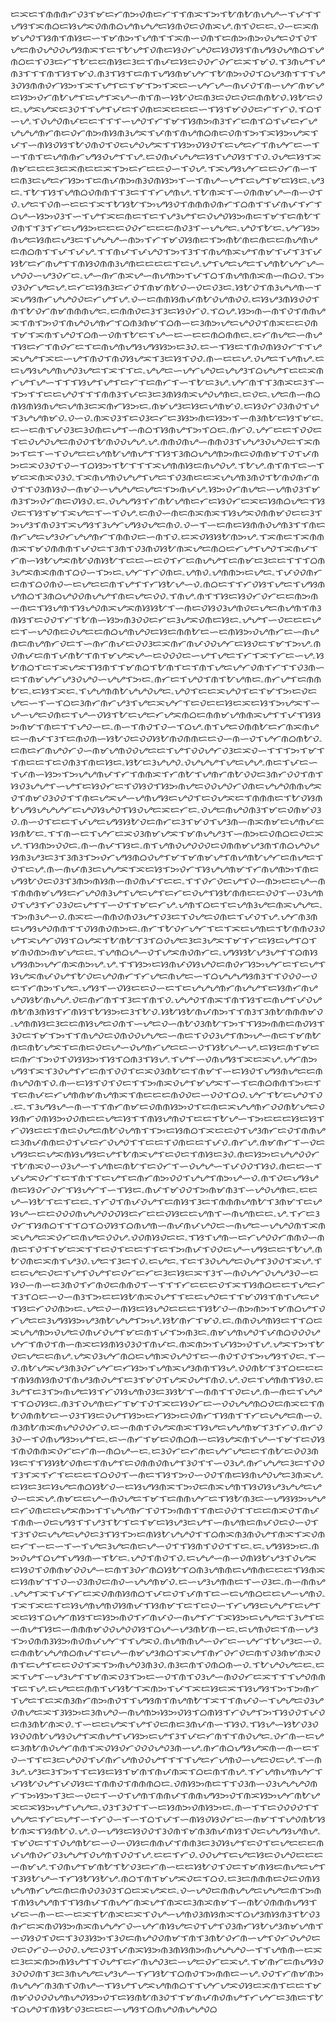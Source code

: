 ᜇᜁᜇᜎᜈᜈᜈᜆᜏᜂᜎᜋᜇᜆᜈᜅᜏᜈᜇᜆᜎᜎᜈᜁᜎᜅᜎᜀᜈᜀᜈᜌᜌᜑᜎᜉᜎᜎᜌᜐᜎᜁᜈᜊᜇᜐᜌᜁᜏᜈᜈᜊᜌᜈᜌᜌᜇᜐᜈᜏᜇᜏᜈᜁᜌۦᜈᜎᜏᜇᜇۦᜏᜑᜇᜁᜈᜋᜌᜏᜎᜐᜈᜎᜈᜐᜇᜑᜎᜋᜈᜅᜎᜌᜈᜎᜎᜁᜈᜑᜏᜈᜎᜇᜈᜅᜈᜅᜏᜌᜇᜏᜎᜏᜎᜌᜇᜈᜏᜌᜏᜏᜌᜐᜈᜁᜎᜇᜎᜀᜌᜎᜏᜈᜇᜐᜏᜆᜌᜏᜇᜐᜏᜐᜎᜈᜌᜐᜏᜌᜈᜊᜎᜌᜈᜊᜇᜎᜏᜂᜇᜆᜎᜀᜇᜇᜈᜐᜇᜂᜇᜎᜈᜉᜇᜐᜇᜏᜏᜆᜏᜆᜇᜁᜎᜋᜏۦᜎᜂᜈᜌᜎᜌᜈᜂᜎᜎᜎᜈᜎᜐᜎᜋᜏۦᜈᜂᜎᜐᜎᜇᜈᜎᜌᜐᜈᜋᜌᜆᜎᜀᜈᜅᜏᜏᜎᜊᜌᜂᜈᜎᜎᜎᜌᜂᜏᜐᜈᜈᜏᜆᜐᜅᜎᜁᜎᜌᜎᜇᜎᜋᜎᜅᜎᜁᜇᜑᜌᜆᜌᜑᜈᜉᜏᜎᜈᜑᜌᜆᜈᜋᜌᜇᜐᜅᜏᜆᜈᜀᜌᜎᜇᜌᜎᜁᜌᜑᜈᜎᜈᜑᜐᜀᜏᜇᜈᜂᜇᜏᜇᜏᜇᜈᜈᜀᜏۦᜐᜀᜇᜏᜇۦᜌᜁᜌᜁᜇᜂᜏᜎᜎᜌᜎᜉᜇᜎᜏᜈᜇᜁᜇᜇᜇᜑᜎᜐᜎᜋᜏᜏᜇᜆᜎᜆᜏۦᜎᜊᜎᜑᜌۦᜎᜏᜌᜏᜈᜉᜇᜇᜎᜎᜎᜑᜌᜏᜎᜆᜎᜋᜎᜐᜈᜅᜈᜂᜎᜆᜇᜈᜎᜊᜎᜉᜇᜆᜌᜌᜌᜌᜈᜆᜈᜇᜏᜆᜈᜅᜈᜐᜈᜂᜌᜁᜎᜉᜈᜎᜈᜌᜈᜊᜈᜇᜏᜈᜎᜅᜎᜁᜐᜅᜌᜁᜎᜉᜎᜑᜈᜐᜏᜐᜎᜀᜏᜈᜏᜎᜏᜇᜌᜏᜌᜁᜎᜎᜐᜅᜏᜐᜏᜎᜇᜌᜇᜆᜎᜈᜌᜆᜇᜑᜎᜑᜎᜈᜎᜇᜌᜈᜈᜆᜌᜐᜏᜌᜎᜎᜌۦᜇᜏᜈᜉᜌᜌᜇᜐᜎᜌᜏᜐᜎᜎᜏۦᜏᜌᜇᜐᜎᜁᜈᜋᜇᜇᜇᜂᜇᜁᜈᜇᜇᜁᜎᜅᜇᜆᜇᜇᜏᜑᜎᜏᜌۦᜎᜁᜌᜐᜌᜆᜇᜇᜏᜆᜈᜑᜎᜇᜈᜂᜇᜌᜇᜆᜐᜅᜎᜇᜈᜉᜈᜅᜈᜂᜏᜈᜐᜅᜎᜑᜎᜈᜌᜑᜌᜎᜇᜌᜎᜋᜇᜐᜇۦᜌᜂᜇۦᜎᜀᜎᜐᜎᜌᜈᜊᜏᜈᜈᜎᜎᜂᜇᜎᜎᜆᜌᜈᜌۦᜎᜀᜈᜁᜎᜑᜏᜈᜈᜋᜌᜑᜈᜑᜏᜎᜏۦᜌᜇᜎᜏᜈᜑᜇᜇᜎᜁᜎᜀᜐᜀᜎᜅᜌᜐᜏᜎᜈᜈᜈᜏᜈᜆᜎᜊᜈᜎᜎᜉᜈᜉᜎᜆᜎᜊᜌᜑᜐᜅᜏᜂᜎᜑᜎᜌᜎᜁᜇᜈᜇᜎᜇᜎᜌᜂᜌᜎᜇᜏᜌᜏᜐᜅᜈᜇᜎᜋᜎᜇᜈᜀᜎᜏᜈᜎᜎᜂᜎᜆᜇᜌᜐᜅᜇᜇᜇᜏᜏᜆᜇᜇᜇᜈᜏᜂᜎᜑᜌᜌᜇۦᜌᜏᜎᜀᜇۦᜌᜆᜐᜅᜈᜌᜇᜐᜈᜇᜌᜂᜇᜎᜌᜌᜌᜑᜈᜅᜎᜆᜎᜋᜏᜐᜈᜇᜎᜅᜈᜀᜈᜇᜈᜇᜇᜈᜌᜈᜌᜇᜈᜊᜈᜎᜎᜉᜎᜉᜌۦᜎᜎᜈᜉᜎᜉᜌᜏᜎᜅᜎᜂᜎᜎᜈᜌᜈᜁᜌᜎᜈᜋᜎᜉᜎᜂᜎᜉᜐᜀᜇᜆᜈᜌᜎᜎᜈᜐᜏᜈᜈᜂᜌᜈᜇᜇᜇᜇᜎᜇᜌۦᜌᜎᜌᜇᜌᜇᜎᜌᜈᜀᜌᜆᜌᜑᜌᜏᜏᜑᜌᜂᜏᜆᜇۦᜌᜑᜈᜆᜈᜁᜌᜑᜈᜌᜈᜅᜎᜉᜎᜊᜎᜈᜌᜈᜈᜁᜈᜑᜈᜊᜏۦᜎᜅᜏᜂᜏᜆᜌᜇᜌۦᜇᜆᜇᜐᜈᜂᜇᜆᜏᜎᜈᜋᜈᜀᜏᜑᜏᜇᜏᜂᜇۦᜐᜀᜏᜎᜈᜂᜌᜌᜈᜑᜎᜁᜌᜐᜈᜆᜌᜌᜏᜏᜇᜆᜌᜎᜌۦᜏᜑᜇᜈᜈᜐᜈᜉᜈᜀᜏᜌᜈᜏᜏۦᜇᜐᜌᜂᜈᜐᜏᜏᜎᜈᜎᜀᜏᜆᜈᜋᜈᜈᜈᜌᜇۦᜇᜈᜈᜏᜇᜂᜎᜂᜇᜐᜏᜆᜏۦᜎᜊᜌۦᜐᜅᜈᜑᜈᜎᜏᜎᜈᜈᜌᜁᜎᜈᜎᜅᜏᜎᜈᜌᜏᜌᜈᜆᜎᜊᜈᜂᜈᜋᜎᜊᜈᜑᜇᜂᜈᜅᜌᜇᜌᜏᜏᜎᜈᜁᜇᜇᜏᜈᜎᜋᜎᜁᜈᜎᜌᜏᜎᜊᜈᜑᜏᜈᜎᜀᜇᜎᜌᜑᜇᜑᜇᜇᜈᜊᜈᜈᜇۦᜇᜆᜈᜌᜇᜑᜈᜌᜎᜐᜇᜆᜎᜈᜏᜆᜇᜎᜇᜈᜌᜈᜌᜐᜌᜐᜐᜅᜇᜂᜏۦᜇᜑᜎᜐᜇᜎᜈᜏᜈᜐᜏᜆᜎᜎᜌᜁᜌᜌᜎᜁᜇᜑᜌᜎᜈᜏᜎᜈᜏᜐᜌᜁᜎᜂᜇᜐᜎᜏᜏۦᜈᜑᜇᜇᜌۦᜏᜌᜇᜎᜌᜈᜌۦᜇᜇᜌᜐᜌᜌᜈᜌᜏᜂᜌᜇᜎᜁᜎᜎᜇۦᜌᜌᜇᜑᜌᜆᜌᜏᜇᜌᜌᜂᜎᜊᜌᜌᜎᜇᜇᜁᜈᜆᜌᜎᜌᜑᜎᜎᜎᜐᜌᜎᜌᜎᜇᜆᜎᜇᜈᜆᜎᜑᜎᜀᜇᜂᜌۦᜌᜆᜈᜎᜎᜂᜈᜁᜇᜂᜎᜑᜎᜅᜎᜎᜇᜇᜌᜏᜎᜎᜎᜈᜈᜂᜎᜉᜇᜂᜇᜂᜈᜐᜈᜁᜌᜏᜌᜈᜇۦᜇᜏᜇۦᜌᜇᜈᜑᜈᜊᜈᜐᜈᜐᜈᜌᜇᜌᜈᜂᜇᜁᜈᜆᜐᜅᜇۦᜈᜋᜌᜂᜇᜐᜇᜌᜈᜋᜏۦᜇᜐᜏᜆᜏᜂᜈᜏᜎᜌᜎᜂᜌᜌᜈᜋᜏۦᜏᜑᜏۦᜈᜁᜏᜂᜎᜇᜏᜂᜇᜆᜇᜂᜐᜅᜈᜇᜐᜅᜎᜑᜈᜂᜈᜀᜇᜐᜎᜋᜇۦᜇᜑᜇᜈᜎᜉᜏᜂᜇᜂᜏᜈᜇᜌᜎᜑᜈᜊᜎᜐᜈᜌᜎᜅᜎᜊᜇۦᜈᜆᜏۦᜌᜆᜇᜇᜎᜏᜏᜇᜎᜇᜏᜌᜏᜌᜇᜈᜏᜏᜎᜀᜈᜏᜏᜌᜌۦᜌۦᜈᜈᜏᜈᜌᜑᜈᜈᜏᜂᜎᜌᜌᜂᜏᜌᜏᜇᜎᜁᜈᜅᜎᜇᜎᜑᜎᜏᜌᜇᜇᜌᜈᜀᜌᜈᜌᜎᜎᜐᜎᜂᜈᜊᜌᜌᜈᜅᜈᜇᜏᜈᜈᜋᜎᜏᜎᜉᜈᜅᜇᜁᜏᜂᜏᜎᜏᜑᜎᜊᜐᜅᜎᜀᜎᜎᜎᜁᜌᜈᜈᜐᜇᜈᜌᜏᜌۦᜎᜀᜌۦᜈᜎᜈᜎᜇᜑᜎᜋᜇᜁᜈᜁᜏᜂᜏۦᜎᜁᜈᜌᜈᜏᜌᜌᜎᜌᜇᜎᜏᜂᜈᜇᜇᜁᜌᜌᜈᜂᜈᜏᜎᜀᜈᜏᜈᜆᜈᜏᜎᜎᜏᜂᜈᜐᜏᜑᜈᜋᜏᜑᜌᜌᜌᜇᜌᜇᜎᜅᜈᜉᜌۦᜐᜅᜏᜆᜈᜌᜇᜑᜌᜈᜏᜂᜎᜋᜈᜂᜎᜅᜏᜆᜈᜇᜏᜐᜏۦᜇۦᜏᜌᜌᜐᜎᜆᜈᜀᜌᜈᜇᜆᜇᜐᜏᜆᜇᜁᜇᜐᜈᜊᜌᜇᜎᜐᜏᜇᜎᜐᜎᜋᜎᜁᜌᜇᜎᜑᜎᜏᜌۦᜇᜈᜏᜑᜈᜇᜈᜁᜈᜁᜎᜐᜌᜁᜏᜈᜈᜋᜏᜇᜇᜂᜎᜅᜌᜂᜎᜈᜏᜂᜎᜁᜌᜐᜎᜂᜌᜆᜌᜐᜏᜌᜇᜈᜏۦᜏᜑᜎᜑᜇᜈᜇᜐᜈᜈᜏᜌᜈᜂᜎᜎᜈᜇᜈᜆᜌᜇᜌᜂᜏᜆᜌᜌᜈᜆᜎᜈᜈᜏᜇᜑᜈᜎᜏۦᜇᜁᜏᜐᜐᜀᜈᜅᜌۦᜎᜁᜈᜇᜎᜁᜈᜈᜈᜁᜎᜋᜏᜈᜈᜈᜎᜉᜏᜇᜎᜂᜈᜎᜏᜂᜈᜏᜐᜀᜈᜁᜌᜇᜈᜊᜇᜆᜌᜎᜌᜏᜎᜁᜈᜉᜎᜆᜈᜑᜐᜀᜌᜁᜈᜀᜏᜈᜐᜀᜎᜇᜇᜑᜇᜏᜎᜆᜇᜈᜌᜌᜎᜇᜈᜋᜇᜂᜇᜇᜎᜎᜎᜊᜈᜂᜌᜁᜈᜁᜈᜈᜎᜊᜏᜑᜎᜅᜇۦᜌᜆᜎᜆᜏᜈᜇۦᜌᜈᜏۦᜌᜈᜈᜅᜇᜌᜇۦᜎᜉᜏᜏᜈᜆᜇᜈᜎᜊᜏᜈᜏᜑᜇᜌᜇᜇᜈᜎᜌᜎᜎᜆᜐᜀᜌᜑᜏۦᜈᜊᜇᜎᜎᜆᜏᜐᜎᜌᜇᜎᜌᜐᜈᜌᜈᜊᜎᜂᜈᜊᜌᜏᜏᜈᜌᜌᜎᜈᜇᜌᜇᜏᜏۦᜎᜈᜌۦᜈᜎᜎᜐᜇᜐᜏᜆᜏᜆᜇᜇᜈᜅᜈᜑᜈᜇᜎᜐᜌᜈᜎᜐᜌᜏᜈᜁᜌᜁᜈᜐᜐᜀᜎᜑᜈᜇᜏᜐᜏᜂᜌᜈᜏᜇᜌᜇᜈᜌᜈᜎᜈᜂᜈᜐᜎᜇᜏᜏᜎᜆᜎᜀᜈᜑᜐᜅᜈᜂᜏᜏᜇᜆᜇᜂᜌᜁᜏᜈᜇᜐᜇۦᜌᜌᜎᜑᜏᜇᜇᜇᜌᜇᜎᜑᜌᜏᜈᜇᜏᜌᜇᜇᜈᜊᜌᜈᜌᜏᜇᜐᜇᜈᜈᜀᜇᜑᜇᜈᜐᜅᜏᜌᜈᜆᜇᜑᜈᜌᜈᜇᜈᜌᜈᜆᜏᜇᜎᜑᜈᜆᜈᜉᜇᜏᜏᜂᜇᜁᜈᜆᜈᜉᜏᜏᜌᜆᜇᜐᜏᜇᜎᜋᜎᜅᜌۦᜈᜏᜈᜉᜇᜈᜎᜉᜈᜀᜎᜈᜎᜋᜌᜁᜌᜑᜇᜏᜏᜏᜇᜑᜌᜎᜌᜇᜎᜆᜎᜁᜎᜆᜇᜑᜌۦᜐᜀᜈᜊᜎᜇᜎᜁᜌᜁᜎᜐᜈᜎᜎᜋᜈᜊᜎᜀᜈᜎᜇᜎᜈᜎᜌᜇᜌᜆᜏᜈᜎᜆᜎᜎᜏᜂᜈᜑᜇᜎᜈᜋᜌᜆᜌᜂᜏᜌᜏᜑᜌᜌᜎᜅᜇۦᜈᜆᜇᜎᜌᜏᜎᜈᜎᜀᜌᜈᜇۦᜈᜆᜌᜎᜇᜈᜈᜀᜇۦᜇᜐᜎᜁᜇۦᜎᜌᜌᜈᜈᜀᜌᜌᜏᜌᜇۦᜌᜏᜎᜇᜇᜁᜌᜏᜎᜇᜎᜋᜎᜅᜇᜏᜇᜌᜇᜑᜎᜑᜎᜊᜇᜂᜈᜆᜈᜆᜌᜂᜎᜌᜇᜁᜌᜆᜎᜇᜏᜇᜇᜐᜇᜁᜇᜐᜎᜅᜌᜁᜎᜑᜌᜑᜌᜇᜏᜈᜇᜎᜌᜑᜏᜐᜎᜀᜇᜌᜇᜆᜌᜁᜈᜊᜇᜈᜈᜋᜌᜈᜈᜁᜌᜎᜎᜉᜎᜐᜐᜅᜈᜋᜎᜈᜇᜎᜎᜌᜏᜑᜇۦᜈᜑᜎᜈᜏᜎᜏᜑᜎᜊᜌۦᜈᜎᜌᜇᜏᜈᜈᜀᜇᜆᜈᜁᜈᜌᜇᜑᜈᜉᜎᜂᜎᜇᜈᜏᜈᜑᜐᜀᜏᜇᜏᜏᜐᜀᜈᜏᜈᜈᜇᜇᜏᜑᜈᜑᜏᜎᜌᜆᜈᜊᜈᜀᜏۦᜇᜈᜇᜆᜈᜌᜏᜆᜏᜑᜈᜋᜌᜈᜏᜏᜌᜇᜇᜎᜌᜎᜏᜏᜌᜆᜏᜂᜇᜁᜏᜑᜎᜎᜎᜅᜎᜋᜎᜎᜈᜇᜇᜎᜇᜏᜈᜂᜎᜈᜇᜐᜇۦᜐᜀᜇᜂᜌᜌᜏۦᜏᜌᜌᜌᜎᜌᜇᜌᜌۦᜈᜇᜎᜉᜇᜑᜎᜉᜈᜑᜐᜅᜎᜅᜌᜌᜈᜉᜎᜆᜎᜈᜈᜁᜎᜆᜈᜀᜎᜌᜈᜆᜈᜀᜏᜏᜇᜂᜈᜆᜏᜏᜎᜈᜎᜐᜏᜂᜌᜌᜎᜑᜌᜎᜇᜐᜏᜆᜇᜎᜏᜐᜏᜎᜐᜅᜈᜌᜇᜏᜏᜌᜏᜆᜏᜈᜇᜌᜌᜏᜈᜈᜌᜁᜏᜎᜈᜋᜏᜂᜏᜏᜎᜎᜈᜇᜌᜁᜌᜑᜌᜈᜌᜐᜇᜌᜏᜎᜇᜏᜌᜁᜇᜎᜈᜈᜈᜇᜎᜀᜏᜐᜈᜀᜌᜐᜌᜌᜌᜆᜇᜌᜏᜐᜌᜏᜎᜐᜏᜌᜇᜁᜇᜆᜇۦᜏᜌᜇᜈᜌᜏᜈᜂᜎᜋᜇᜏᜈᜋᜏᜂᜏۦᜈᜑᜏᜎᜇᜇᜎᜉᜌᜇᜌᜐᜐᜀᜏᜇᜈᜆᜇᜂᜎᜋᜏᜎᜌᜂᜈᜑᜈᜁᜈᜋᜇᜌᜈᜉᜇᜐᜈᜀᜇۦᜎᜎᜈᜑᜇᜎᜌᜆᜇᜁᜏᜂᜈᜋᜌᜁᜎᜋᜈᜌᜌᜂᜎᜑᜈᜅᜇᜏᜈᜊᜇᜏᜇᜁᜌۦᜎᜐᜈᜅᜏᜏᜇۦᜈᜑᜈᜉᜎᜐᜇۦᜈᜎᜌᜈᜏᜌᜏᜏᜏᜇᜏᜈᜈᜋᜌᜂᜈᜎᜈᜊᜌᜏᜌᜐᜈᜂᜌᜂᜇᜂᜎᜂᜈᜂᜎᜅᜏᜆᜌᜐᜈᜊᜏᜌᜎᜋᜎᜋᜈᜋᜌᜎᜈᜌᜈᜀᜌᜆᜇᜈᜌᜇᜎᜏᜎᜇᜌۦᜈᜑᜈᜉᜈᜂᜇᜌᜌᜁᜎᜁᜇᜐᜎᜅᜏᜆᜎᜐᜌᜌᜈᜋᜎᜆᜈᜌᜈᜅᜎᜈᜇᜌᜐᜀᜏᜇᜏᜂᜎᜂᜈᜅᜈᜐᜈᜑᜈᜏᜈᜉᜎᜇᜇۦᜎᜎᜏᜆᜏᜇᜌᜎᜏᜑᜈᜅᜇᜇᜌᜑᜈᜎᜈᜈᜈᜋᜌᜐᜇᜆᜌᜏᜈᜂᜌᜎᜌᜇᜌᜎᜇᜆᜇᜏᜌᜎᜐᜀᜈᜈᜇᜇᜏᜏᜎᜑᜏᜂᜌᜈᜏᜎᜌᜂᜎᜆᜏᜂᜏᜇᜌᜎᜎᜑᜏᜎᜎᜋᜇᜆᜌۦᜌᜈᜎᜊᜇᜎᜇᜌᜈᜂᜌᜇᜈᜁᜌᜌᜇۦᜎᜅᜈᜂᜌᜑᜏۦᜈᜁᜇᜑᜈᜈᜏᜈᜏᜂᜌᜎᜏᜂᜇᜎᜏᜌᜇᜏᜈᜇᜎᜉᜏᜎᜌۦᜌᜆᜈᜂᜈᜇᜌᜐᜌᜏᜈᜈᜎᜎᜏᜐᜈᜏᜈᜅᜇۦᜈᜆᜎᜀᜏᜆᜌᜆᜎᜇᜎᜁᜇᜌᜈᜇᜎᜀᜈᜈᜏᜂᜏᜌᜎᜁᜌᜆᜏᜐᜎᜊᜌᜁᜎᜀᜈᜀᜎᜂᜎᜊᜏᜌᜇᜂᜇᜂᜌᜁᜎᜋᜎᜆᜇᜐᜇᜌᜎᜊᜎᜋᜈᜏᜈᜅᜈᜋᜌᜇᜇۦᜎᜌᜈᜊᜌᜑᜏᜎᜌᜁᜈᜏᜈᜆᜇۦᜌᜐᜐᜀᜌᜂᜌᜎᜎᜊᜈᜐᜌᜐᜈᜅᜌᜆᜈᜁᜈᜅᜌۦᜌۦᜎᜎᜐᜅᜇᜐᜈᜉᜏᜐᜌᜏᜇᜈᜏᜆᜐᜅᜌᜆᜇᜎᜇᜌᜎᜐᜌᜁᜈᜉᜏᜌᜎᜀᜏᜇᜌᜏᜈᜆᜎᜆᜌᜇᜈᜌᜇᜑᜎᜊᜌᜌᜌᜐᜈᜂᜎᜎᜏᜏᜏᜑᜏᜇᜎᜆᜈᜅᜎᜌᜇۦᜌᜐᜎᜑᜏᜐᜇᜇᜏᜑᜇᜎᜇᜌᜌᜌᜈᜆᜈᜌᜌᜎᜇᜐᜈᜆᜈᜌᜌᜏᜐᜀᜈᜌᜌۦᜏᜇᜈᜆᜈᜎᜎᜂᜇᜎᜈᜎᜏۦᜌᜌᜏᜎᜈᜁᜎᜈᜎᜐᜎᜇᜈᜌᜎᜉᜏᜌᜈᜀᜈᜂᜈᜐᜎᜆᜈᜐᜎᜀᜐᜅᜇᜂᜎᜀᜏۦᜐᜀᜐᜀᜈᜉᜈᜅᜎᜎᜈᜂᜎᜂᜈᜀᜈᜈᜈᜋᜏۦᜌᜈᜈᜐᜇᜂᜇᜇᜈᜐᜌᜇᜏᜈᜎᜑᜌᜇᜏᜑᜈᜀᜏᜂᜈᜀᜎᜅᜎᜎᜐᜅᜈᜈᜇᜈᜏᜐᜎᜂᜏᜇᜎᜋᜎᜅᜎᜎᜈᜌᜏᜇᜏᜈᜏᜏᜌᜌᜇᜑᜈᜇᜎᜏᜏᜂᜌᜎᜈᜅᜌᜑᜈᜇᜎᜋᜈᜀᜈᜇᜈᜀᜌᜁᜎᜇᜈᜇᜏᜇᜌᜑᜏᜌᜈᜆᜌᜇᜇᜑᜏᜎᜐᜀᜌᜑᜌۦᜇᜐᜇᜈᜎᜋᜇᜇᜈᜆᜎᜅᜏᜎᜏᜐᜐᜅᜎᜐᜎᜊᜈᜂᜎᜐᜌۦᜎᜌᜎᜑᜏᜈᜌᜐᜎᜁᜇᜁᜌۦᜌᜆᜈᜅᜌᜐᜎᜁᜎᜂᜏᜌᜎᜆᜇᜈᜎᜏᜏᜎᜇᜁᜏᜂᜈᜀᜇᜎᜈᜋᜎᜑᜇᜐᜏᜎᜌᜐᜈᜌᜇᜇᜈᜈᜌᜏᜈᜎᜏۦᜈᜑᜇᜐᜎᜏᜎᜏᜇᜎᜎᜅᜈᜁᜏᜌᜎᜋᜌᜁᜎᜑᜎᜇᜈᜊᜈᜈᜎᜅᜇᜎᜎᜇᜈᜉᜇᜆᜌᜈᜈᜋᜈᜌᜈᜁᜎᜈᜇᜇᜇᜈᜏᜏᜇᜑᜏᜏᜎᜊᜏۦᜌᜆᜎᜀᜇᜌᜏᜎᜏۦᜇۦᜎᜂᜌᜐᜌᜑᜈᜑᜎᜎᜈᜆᜈᜋᜇᜏᜈᜈᜐᜅᜏᜎᜇᜈᜇᜁᜌᜌᜈᜆᜏᜏᜈᜀᜌᜇᜏᜐᜈᜆᜏᜈᜐᜅᜏᜏᜈᜇᜇᜌᜇᜐᜎᜎᜈᜐᜌᜈᜏᜎᜇᜇᜎᜀᜌᜑᜎᜅᜇᜇᜇᜐᜇᜐᜎᜆᜏᜐᜇᜇᜎᜈᜇᜏᜌᜇᜈᜀᜏᜌᜈᜎᜎᜅᜇᜐᜈᜊᜎᜁᜇᜇᜏᜎᜌᜂᜈᜆᜇᜏᜎᜈᜈᜌᜇᜂᜈᜉᜈᜈᜇᜏᜎᜉᜇᜆᜏᜌᜏᜎᜎᜇᜇᜎᜏᜈᜇᜇᜎᜉᜏۦᜈᜆᜌۦᜈᜋᜈᜆᜎᜑᜏᜇᜌᜐᜇᜇᜌᜁᜈᜐᜌᜐᜇᜌᜎᜀᜈᜁᜌᜎᜇᜏᜇᜎᜈᜐᜇᜂᜏۦᜈᜇᜐᜅᜇᜌᜌᜏᜏᜆᜎᜀᜈᜁᜏᜑᜏᜂᜌᜑᜎᜌᜈᜇᜈᜀᜎᜇᜏᜆᜎᜑᜏᜌᜌᜑᜎᜉᜏᜏᜎᜐᜏۦᜈᜇᜇᜑᜎᜉᜌᜁᜏᜆᜎᜇᜎᜈᜎᜎᜇᜌᜎᜇᜈᜆᜈᜅᜏᜏᜎᜌᜌᜎᜈᜅᜌᜑᜏۦᜈᜎᜏᜇᜌᜐᜌᜈᜇᜐᜏᜆᜏᜆᜎᜐᜌᜆᜎᜑᜎᜐᜇۦᜈᜉᜎᜋᜏᜏᜎᜅᜈᜋᜈᜂᜎᜑᜌᜏᜌᜈᜇۦᜇᜇᜌᜑᜐᜀᜎᜇᜎᜇᜇۦᜎᜆᜏᜎᜈᜉᜏᜌᜎᜇᜈᜐᜎᜂᜇᜎᜈᜈᜈᜌᜈᜀᜎᜂᜈᜋᜎᜇᜌᜐᜌᜑᜇᜇᜏᜏᜏᜈᜌᜌᜏᜏᜏᜐᜇᜆᜇᜇᜏᜐᜇᜇᜌᜈᜎᜑᜈᜌᜈᜇᜇۦᜌۦᜎᜆᜇᜂᜏᜆᜎᜐᜈᜊᜎᜎᜎᜊᜎᜊᜏᜐᜎᜊᜈᜌᜈᜑᜈᜉᜈᜉᜌᜏᜇᜑᜈᜌᜇᜑᜌᜌᜏᜈᜎᜁᜈᜁᜌᜌᜇᜁᜏᜆᜇᜈᜌᜇᜏᜏᜌۦᜏᜏᜈᜐᜏᜇᜇۦᜎᜐᜎᜌᜈᜑᜇᜆᜌᜏᜏᜆᜈᜈᜏᜑᜈᜈᜇᜎᜏᜎᜎᜋᜇᜁᜎᜎᜇᜏᜎᜇᜇᜎᜎᜇᜎᜅᜈᜉᜎᜏᜏᜇᜌᜑᜌᜐᜇᜇᜎᜀᜌۦᜈᜀᜏᜈᜇᜁᜈᜎᜌᜂᜏۦᜌᜇᜎᜂᜇᜎᜏۦᜇᜌᜇۦᜎᜇᜎᜂᜏᜌᜌᜇᜏᜌᜎᜂᜏᜏᜎᜁᜌۦᜎᜇᜇᜌᜇᜏᜇᜎᜌᜎᜏᜌᜎᜇᜏᜆᜇᜆᜇᜂᜇᜐᜇᜁᜎᜂᜎᜑᜈᜏᜌᜆᜏᜌᜌᜂᜏᜑᜇᜐᜏᜑᜈᜑᜇᜂᜈᜏᜎᜆᜈᜏᜇᜈᜈᜏᜎᜑᜎᜎᜎᜆᜇᜇᜇᜏᜎᜁᜎᜐᜈᜊᜇᜇᜎᜌᜇᜆᜎᜂᜎᜊᜇᜑᜏᜑᜈᜂᜎᜅᜇᜇᜐᜀᜈᜁᜏᜌᜎᜎᜇᜇᜌᜏᜇᜎᜎᜋᜏᜐᜎᜈᜎᜌᜇᜌᜎᜐᜇᜆᜏᜏᜈᜅᜇۦᜌᜇᜏᜑᜈᜐᜇᜐᜌᜏᜇᜇᜇᜎᜐᜀᜏᜑᜈᜅᜈᜅᜎᜋᜈᜊᜌᜎᜏᜆᜌᜇᜇᜂᜌᜐᜐᜅᜌᜂᜈᜀᜌᜌᜎᜅᜌۦᜐᜀᜈᜆᜎᜋᜏۦᜇۦᜈᜈᜏᜌᜈᜐᜇᜎᜎᜊᜇᜁᜌᜌᜈᜅᜏᜌᜇᜏᜈᜉᜏᜌᜎᜋᜇᜈᜎᜉᜎᜅᜈᜂᜇۦᜈᜋᜌᜈᜌᜏᜎᜉᜈᜊᜏᜏᜏᜌᜌᜆᜎᜈᜏᜎᜈᜑᜈᜁᜇᜐᜈᜐᜏᜂᜏᜎᜈᜉᜇۦᜈᜁᜈᜅᜎᜉᜐᜅᜏᜎᜌۦᜌᜁᜎᜅᜎᜀᜏᜇᜌᜇᜇᜈᜌۦᜌᜁᜏᜂᜌᜆᜈᜊᜇᜌᜈᜁᜏᜌᜏᜎᜇᜑᜈᜏᜎᜏᜎᜅᜌᜐᜎᜏᜇۦᜎᜑᜏۦᜈᜀᜌᜁᜌᜂᜈᜂᜏᜆᜌᜆᜇᜆᜐᜅᜎᜌᜈᜁᜌᜂᜈᜈᜎᜐᜌۦᜏᜏᜈᜀᜎᜂᜎᜊᜇᜇᜇᜎᜈᜐᜈᜐᜈᜏᜎᜈᜌᜂᜈᜏᜌᜎᜇᜂᜎᜋᜏᜎᜌᜁᜏᜌᜎᜈᜏۦᜌۦᜏᜇᜎᜌᜈᜈᜎᜐᜏۦᜇᜂᜌᜎᜇᜂᜎᜅᜈᜌᜇᜐᜎᜆᜏᜐᜌᜈᜏᜂᜇᜂᜐᜀᜎᜑᜈᜈᜎᜎᜏᜇᜌۦᜈᜑᜈᜇᜎᜌᜌᜎᜎᜊᜏᜐᜇۦᜈᜂᜎᜏᜌᜈᜇᜆᜎᜋᜎᜏᜎᜁᜇᜐᜏᜆᜇᜑᜏᜏᜌᜌᜈᜊᜏᜇᜈᜁᜇᜎᜈᜀᜏᜈᜈᜀᜇᜑᜏᜂᜎᜐᜇᜏᜌᜎᜐᜅᜇᜆᜐᜅᜇᜏᜈᜆᜎᜐᜈᜎᜎᜆᜇᜌᜌᜇᜈᜑᜏۦᜈᜂᜈᜀᜈᜁᜈᜌᜏᜏᜏᜆᜏۦᜇᜑᜈᜈᜎᜏᜌᜁᜈᜁᜎᜐᜌᜇᜌᜌᜈᜋᜎᜂᜎᜆᜏۦᜈᜆᜏᜂᜏᜑᜎᜏᜈᜌᜐᜅᜌᜎᜇۦᜇᜑᜈᜆᜎᜋᜇᜏᜈᜊᜈᜑᜇᜐᜌᜁᜈᜎᜌᜑᜎᜋᜎᜇᜏᜐᜎᜈᜏᜈᜈᜁᜏᜆᜇᜆᜈᜑᜈᜊᜌᜑᜇۦᜇᜂᜏᜆᜇᜆᜈᜇᜌᜆᜌᜇᜇᜎᜈᜀᜇᜏᜏᜂᜈᜐᜇᜎᜎᜐᜐᜀᜏᜈᜇᜎᜈᜌᜎᜇᜏᜈᜈᜏᜈᜌᜎᜂᜏᜎᜎᜑᜏᜂᜌۦᜈᜆᜌᜌᜇᜂᜇᜎᜏᜏᜎᜂᜎᜁᜎᜆᜎᜇᜇᜇᜎᜊᜏᜏᜎᜑᜈᜇᜎᜐᜎᜅᜏᜑᜏᜏᜎᜈᜇᜐᜈᜌᜏᜌᜇᜂᜈᜁᜌۦᜇᜐᜇᜂᜇᜐᜌᜇᜈᜊᜐᜀᜏᜑᜇᜐᜌᜐᜈᜁᜎᜅᜏᜇᜈᜁᜌᜈᜎᜐᜏᜐᜌᜂᜌᜌᜇᜌᜏᜑᜇᜁᜌۦᜈᜋᜇᜇᜌᜑᜈᜏᜌᜇᜎᜋᜎᜇᜈᜈᜌᜆᜇᜎᜐᜀᜈᜂᜇᜑᜌᜐᜐᜅᜌᜌᜇᜆᜏᜈᜇᜇᜌᜁᜈᜅᜎᜎᜌᜌᜈᜆᜎᜏᜎᜅᜈᜈᜎᜎᜈᜇᜏᜏᜎᜎᜇᜇᜈᜁᜏᜎᜈᜉᜎᜈᜈᜑᜏᜇᜌᜐᜎᜎᜌᜂᜎᜀᜎᜇᜎᜋᜇᜐᜌᜂᜇᜌᜎᜑᜈᜌᜈᜇᜈᜉᜏᜇᜏᜑᜏᜎᜎᜂᜎᜏᜇᜌᜌᜇᜌᜏᜇᜂᜎᜐᜎᜅᜇᜈᜐᜀᜌᜌᜏᜎᜎᜊᜈᜁᜈᜂᜈᜏᜌᜎᜈᜁᜎᜁᜏᜈᜇᜆᜎᜑᜇᜑᜎᜑᜎᜌᜇᜂᜌᜇᜈᜇᜌᜑᜏᜎᜎᜐᜈᜎᜏᜏᜎᜎᜇۦᜇۦᜌᜐᜐᜅᜇۦᜈᜅᜏᜌᜎᜊᜌᜎᜌᜐᜈᜑᜎᜀᜇۦᜌᜏᜎᜈᜏᜎᜏۦᜇᜌᜌᜑᜈᜑᜏᜈᜐᜀᜌᜂᜎᜏᜌᜁᜇᜐᜏᜎᜏᜈᜈᜋᜏᜏᜌᜑᜇᜈᜎᜂᜏᜆᜈᜊᜐᜀᜎᜊᜈᜂᜌᜈᜈᜇᜌᜈᜈᜇᜇᜇᜎᜐᜈᜁᜇᜐᜈᜋᜎᜎᜏᜑᜏᜂᜈᜏᜇᜈᜏᜑᜌᜌᜈᜋᜏۦᜇᜑᜌᜂᜌᜈᜈᜇᜎᜑᜏᜂᜇۦᜈᜑᜈᜈᜌۦᜌᜌᜎᜁᜎᜉᜎᜆᜇᜁᜏᜈᜈᜐᜈᜊᜎᜉᜇᜏᜎᜉᜈᜎᜇᜑᜇᜌᜈᜊᜇᜇᜌᜑᜌᜈᜏۦᜎᜁᜎᜁᜇᜎᜇᜐᜌᜈᜌᜈᜏᜐᜈᜉᜎᜐᜈᜋᜎᜇᜎᜇᜏᜑᜎᜆᜌᜐᜇᜌᜌᜎᜇᜌᜎᜁᜇᜐᜎᜊᜌᜆᜈᜐᜎᜇᜐᜅᜈᜏᜎᜆᜈᜉᜏᜑᜈᜌᜎᜆᜎᜁᜐᜅᜇᜌᜌᜇᜎᜂᜌᜎᜇᜑᜈᜌᜎᜐᜇᜑᜈᜈᜈᜋᜏᜏᜌᜏᜏᜐᜎᜊᜌᜑᜌᜂᜈᜀᜈᜑᜇۦᜇᜌᜈᜏᜇᜎᜈᜑᜌᜂᜎᜅᜏᜈᜈᜂᜐᜅᜈᜏᜈᜉᜌᜆᜎᜎᜌᜁᜏۦᜈᜌᜈᜈᜌᜑᜏᜆᜇᜑᜌᜆᜎᜀᜌᜂᜇᜑᜏۦᜇᜈᜈᜀᜌᜌᜈᜊᜈᜉᜎᜇᜌᜑᜈᜋᜌᜂᜈᜊᜎᜁᜌᜎᜈᜆᜏᜆᜏᜇᜈᜎᜏᜂᜈᜋᜈᜁᜏᜈᜎᜇᜌᜎᜇᜇᜏᜏᜎᜁᜎᜅᜈᜌᜏᜂᜈᜂᜏۦᜈᜂᜇᜈᜎᜏᜈᜊᜈᜑᜏۦᜎᜀᜌᜏᜌᜇᜇۦᜇᜁᜎᜌᜎᜑᜌᜂᜌᜎᜎᜋᜈᜁᜏᜂᜎᜅᜇᜑᜏᜎᜈᜎᜏᜂᜌᜑᜈᜏᜏᜆᜇᜁᜎᜎᜎᜌᜏᜈᜈᜎᜇᜎᜌۦᜇᜌᜇᜇᜈᜈᜎᜉᜐᜀᜎᜁᜈᜅᜎᜉᜎᜁᜇᜐᜇᜁᜎᜐᜌᜐᜎᜅᜎᜅᜈᜆᜎᜌᜇᜎᜇᜁᜈᜂᜈᜆᜈᜅᜈᜏᜎᜎᜌᜐᜈᜎᜈᜌᜈᜀᜎᜁᜎᜎᜈᜉᜏᜑᜎᜌᜌᜇᜏᜂᜌᜏᜈᜌᜇᜁᜎᜂᜐᜅᜇᜂᜈᜌᜏᜑᜈᜌᜈᜅᜐᜅᜏᜐᜎᜊᜈᜐᜎᜆᜏᜌᜎᜅᜎᜐᜏᜏᜎᜉᜏᜇᜈᜂᜈᜀᜈᜁᜏۦᜎᜑᜇᜇᜌᜁᜎᜌᜎᜏᜇᜈᜇᜂᜈᜉᜈᜑᜎᜐᜏۦᜎᜐᜌᜑᜐᜀᜏᜂᜏᜐᜏᜏᜈᜀᜌᜐᜏᜌᜎᜁᜈᜌᜎᜉᜐᜅᜇᜌᜎᜂᜎᜉᜇᜆᜈᜎᜎᜈᜏᜌᜇۦᜏᜆᜈᜑᜇᜌᜇᜂᜈᜀᜈᜏᜌᜆᜈᜈᜎᜁᜏᜐᜏᜆᜏᜏᜏᜌᜏᜂᜈᜑᜌۦᜈᜆᜈᜊᜌᜐᜌᜁᜈᜑᜈᜑᜇᜎᜏᜑᜎᜎᜇᜂᜇᜌᜏᜏᜎᜉᜈᜆᜌᜈᜏᜏᜌᜎᜎᜎᜎᜌᜇᜆᜌᜈᜏᜑᜌᜇᜏᜇᜌۦᜎᜑᜈᜂᜌۦᜌᜂᜇᜂᜎᜅᜎᜎᜇᜐᜇᜐᜎᜋᜈᜎᜈᜉᜈᜁᜎᜊᜇᜈᜎᜈᜌۦᜎᜆᜌᜈᜌᜈᜌᜆᜎᜉᜐᜀᜏᜌᜎᜉᜏᜐᜇᜎᜈᜈᜏᜎᜈᜈᜈᜊᜇۦᜏᜈᜐᜅᜈᜇᜎᜎᜏᜂᜈᜑᜏᜂᜌᜌᜌᜏᜈᜆᜎᜅᜐᜅᜎᜂᜇᜑᜏᜇᜎᜑᜏᜎᜌᜈᜎᜈᜈᜉᜎᜈᜈᜌᜐᜅᜏᜎᜈᜁᜐᜅᜌᜆᜈᜀᜌᜁᜇᜁᜐᜅᜌᜎᜌᜌᜇۦᜏᜂᜎᜂᜏᜎᜎᜑᜇᜐᜈᜅᜏᜈᜐᜅᜇۦᜈᜑᜎᜎᜇᜏᜏᜏᜏᜎᜎᜌᜌᜇᜎᜆᜇᜌᜎᜑᜎᜆᜏᜑᜎᜑᜎᜊᜎᜉᜎᜑᜈᜐᜏᜐᜏᜆᜇᜑᜈᜋᜎᜎᜌᜏᜈᜀᜐᜀᜈᜁᜎᜐᜈᜀᜏۦᜌۦᜏᜑᜌᜐᜇᜐᜏᜏᜎᜂᜏᜈᜎᜋᜈᜂᜈᜉᜈᜐᜎᜏᜇᜌᜌᜐᜌᜈᜌۦᜎᜋᜏᜇᜎᜎᜏᜌᜈᜀᜇᜑᜏᜑᜏᜐᜇᜈᜈᜉᜎᜈᜈᜂᜇᜂᜏᜐᜌᜎᜇᜏᜎᜇᜌᜇᜇᜇᜈᜉᜌᜈᜏᜆᜏᜂᜌᜌᜎᜏᜌᜈᜎᜏᜏᜎᜌۦᜇᜇᜎᜆᜏۦᜏᜏᜌᜎᜇᜌᜇᜐᜇᜏᜌᜏᜇᜇᜇᜑᜈᜋᜌۦᜎᜏᜈᜌᜎᜋᜈᜀᜎᜀᜏᜂᜇᜆᜈᜑᜇᜇᜐᜀᜏᜎᜏᜇᜎᜋᜈᜐᜇᜈᜌᜇᜌᜎᜎᜂᜐᜀᜌᜑᜎᜆᜐᜀᜐᜀᜌۦᜈᜊᜎᜈᜎᜋᜌᜁᜏᜇᜎᜊᜏۦᜇᜂᜇᜈᜈᜈᜇᜏᜇᜏᜈᜐᜌᜌᜈᜆᜌᜇᜈᜇᜈᜏᜏᜂᜏᜂᜎᜊᜇᜁᜌᜁᜇۦᜏᜑᜌᜏᜇᜈᜈᜌᜌᜇᜌᜌᜇᜈᜎᜅᜈᜎᜈᜐᜌᜌᜈᜎᜎᜐᜈᜉᜎᜈᜌᜆᜈᜁᜌᜎᜈᜁᜇᜂᜈᜁᜈᜋᜎᜑᜈᜀᜏᜈᜈᜈᜌᜐᜎᜉᜇᜑᜈᜑᜇᜑᜇᜁᜎᜀᜈᜁᜇᜁᜎᜏᜌᜑᜌᜈᜏᜂᜈᜐᜈᜁᜎᜊᜌᜂᜈᜐᜈᜂᜎᜀᜏᜂᜈᜆᜇᜁᜈᜏᜐᜅᜈᜁᜈᜌᜌᜆᜏᜑᜌᜆᜈᜐᜌᜇᜏᜎᜌᜎᜏᜂᜈᜆᜐᜀᜌᜂᜈᜋᜌᜈᜎᜑᜏᜐᜏᜎᜏᜇᜎᜂᜏᜂᜐᜅᜎᜂᜏᜇᜈᜌᜏᜏᜈᜋᜎᜈᜎᜂᜈᜀᜏᜆᜈᜑᜌᜎᜏᜆᜏᜌᜏᜇᜏᜇᜏᜆᜏᜑᜏᜏᜏۦᜌᜇᜏᜂᜎᜉᜈᜁᜐᜅᜈᜂᜈᜐᜈᜅᜈᜌᜌᜌᜏᜑᜎᜎᜌᜈᜈᜑᜇᜁᜇᜂᜇᜁᜈᜅᜈᜐᜌᜎᜎᜏᜌᜎᜇᜆᜈᜌᜏᜂᜇᜑᜌᜇᜏᜆᜇᜁᜌۦᜎᜋᜈᜆᜇᜈᜌᜐᜏᜂᜏᜏᜏᜈᜎᜂᜇᜂᜈᜌᜌᜇᜌᜂᜌᜑᜎᜆᜐᜀᜎᜊᜈᜏᜎᜅᜈᜈᜇᜑᜌۦᜏᜏᜎᜆᜈᜋᜈᜅᜈᜌᜌᜆᜈᜂᜈᜎᜏᜈᜌᜑᜎᜐᜌᜎᜌᜁᜌᜈᜈᜊᜎᜎᜌᜆᜌᜁᜏᜐᜇᜁᜈᜎᜇᜇᜎᜋᜈᜋᜏᜏᜏᜏᜌᜈᜌᜏᜐᜅᜏᜎᜇᜐᜈᜀᜈᜂᜏᜎᜎᜋᜈᜉᜈᜏᜈᜌᜎᜆᜌᜆᜇᜂᜈᜇᜎᜀᜎᜊᜌᜏᜎᜈᜐᜀᜏᜂᜇᜇᜇᜑᜌᜐᜎᜊᜈᜌᜏᜈᜌᜌᜏᜊ
